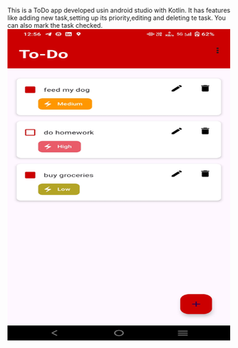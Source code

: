 This is a ToDo app developed usin android studio with Kotlin.
It has features like adding new task,setting up its priority,editing and deleting te task.
You can also mark the task checked.
<br>
<img src="assets/images/final.jpg" alt="App Screenshot" width="500" height="700">


